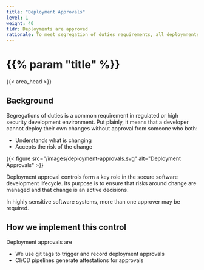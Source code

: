 ```yaml
---
title: "Deployment Approvals"
level: 1
weight: 40
tldr: Deployments are approved
rationale: To meet segregation of duties requirements, all deploymnents to production are approved by someone other than the person making the change
---
```


# {{% param "title" %}}
{{< area_head >}}

## Background

Segregations of duties is a common requirement in regulated or high security
development environment. Put plainly, it means that a developer cannot deploy
their own changes without approval from someone who both:

* Understands what is changing
* Accepts the risk of the change

{{< figure src="/images/deployment-approvals.svg" alt="Deployment Approvals" >}}

Deployment approval controls form a key role in the secure software development
lifecycle.  Its purpose is to ensure that risks around change are managed and
that change is an active decisions.

In highly sensitive software systems, more than one approver may be required.

## How we implement this control

Deployment approvals are

* We use git tags to trigger and record deployment approvals
* CI/CD pipelines generate attestations for approvals
